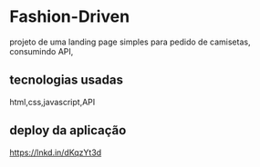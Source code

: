 # Fashion-Driven
projeto de uma landing page simples para pedido de camisetas, consumindo API,
## tecnologias usadas
html,css,javascript,API
## deploy da aplicação
https://lnkd.in/dKqzYt3d
